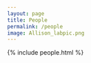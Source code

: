 ```yaml
---
layout: page
title: People
permalink: /people
image: Allison_labpic.png
---
```



{% include people.html %}